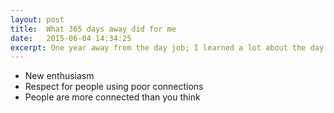 ```yaml
---
layout: post
title:  What 365 days away did for me
date:   2015-06-04 14:34:25
excerpt: One year away from the day job; I learned a lot about the day job.
---
```




* New enthusiasm
* Respect for people using poor connections
* People are more connected than you think